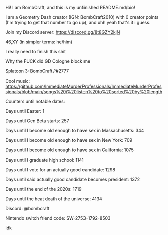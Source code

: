 Hi! I am BombCraft, and this is my unfinished README.md/bio!

I am a Geometry Dash creator (IGN: BombCraft2010) with 0 creator points (I'm trying to get that number to go up), and uhh yeah that's it i guess.

Join my Discord server: https://discord.gg/8t8GZY2kjN

46,XY (in simpler terms: he/him)

I really need to finish this shit

Why the FUCK did GD Cologne block me

Splatoon 3: BombCraft♪#2777

Cool music: https://github.com/ImmediateMurderProfessionals/ImmediateMurderProfessionals/blob/main/songs%20i%20listen%20to%20sorted%20by%20length

Counters until notable dates:

Days until Easter: 1

Days until Gen Beta starts: 257

Days until I become old enough to have sex in Massachusetts: 344

Days until I become old enough to have sex in New York: 709

Days until I become old enough to have sex in California: 1075

Days until I graduate high school: 1141

Days until I vote for an actually good candidate: 1298

Days until said actually good candidate becomes president: 1372

Days until the end of the 2020s: 1719

Days until the heat death of the universe: 4134

Discord: @bombcraft

Nintendo switch friend code: SW-2753-1792-8503

idk
